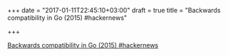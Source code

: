 +++
date = "2017-01-11T22:45:10+03:00"
draft = true
title = "Backwards compatibility in Go (2015)  #hackernews"

+++

<p><a href="https://t.co/zUlh6Ncaik">Backwards compatibility in Go (2015)  #hackernews</a></p>
